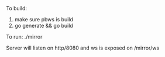 To build:

1. make sure pbws is build
2. go generate && go build

To run:
./mirror

Server will listen on http/8080 and ws is exposed on /mirror/ws

